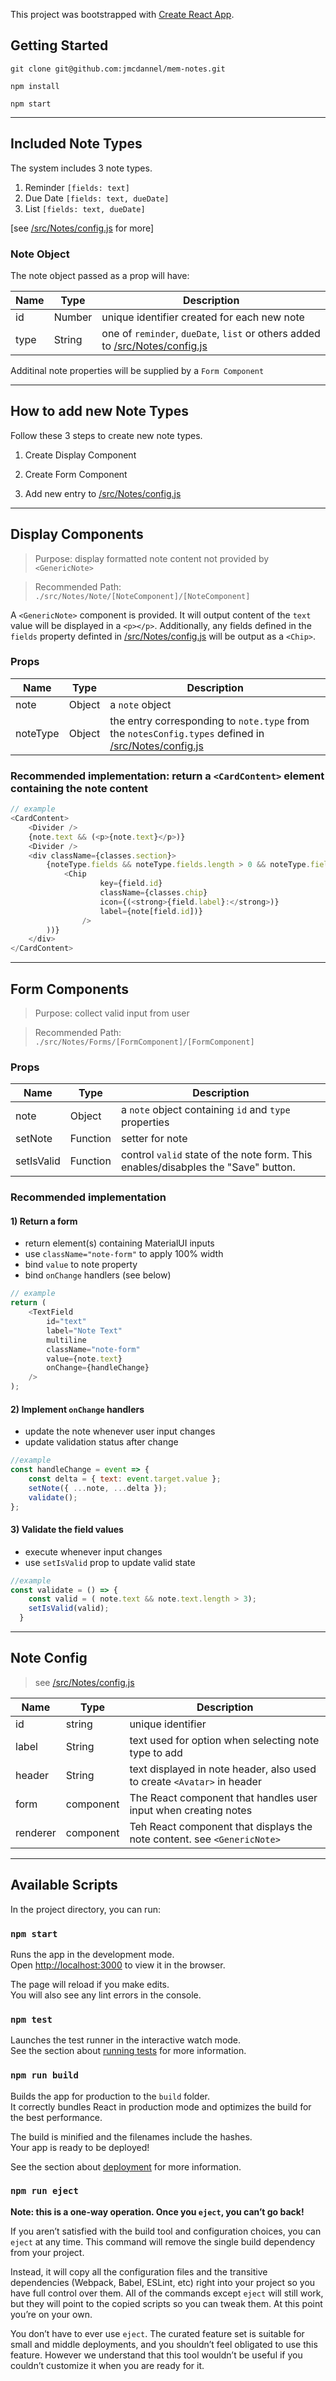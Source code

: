 This project was bootstrapped with [Create React App](https://github.com/facebook/create-react-app).

## Getting Started

`git clone git@github.com:jmcdannel/mem-notes.git`

`npm install`

`npm start`

---

## Included Note Types
The system includes 3 note types.
1) Reminder `[fields: text]`
2) Due Date `[fields: text, dueDate]`
3) List `[fields: text, dueDate]`

[see [/src/Notes/config.js](blob/master/src/Notes/config.js) for more]

### Note Object

The note object passed as a prop will have:


| Name 				| Type 				| Description |
| ----------- | ----------- | ----------- |
| id | Number | unique identifier created for each new note
| type | String | one of `reminder`, `dueDate`, `list` or others added to [/src/Notes/config.js](blob/master/src/Notes/config.js)
Additinal note properties will be supplied by a `Form Component`

---

## How to add new Note Types

Follow these 3 steps to create new note types.

1) Create Display Component

2) Create Form Component

3) Add new entry to [/src/Notes/config.js](blob/master/src/Notes/config.js) 

___

## Display Components

> Purpose: display formatted note content not provided by `<GenericNote>`

> Recommended Path: `./src/Notes/Note/[NoteComponent]/[NoteComponent]`

A `<GenericNote>` component is provided. It will output content of the `text` value will be displayed in a `<p></p>`. Additionally, any fields defined in the `fields` property definted in  [/src/Notes/config.js](blob/master/src/Notes/config.js) will be output as a `<Chip>`.

### Props

| Name 				| Type 				| Description |
| ----------- | ----------- | ----------- |
| note | Object | a `note` object
| noteType | Object | the entry corresponding to `note.type` from the `notesConfig.types` defined in [/src/Notes/config.js](blob/master/src/Notes/config.js)

### Recommended implementation: return a `<CardContent>` element containing the note content

```js
// example
<CardContent>
	<Divider />  
	{note.text && (<p>{note.text}</p>)}
	<Divider />  
	<div className={classes.section}>
		{noteType.fields && noteType.fields.length > 0 && noteType.fields.map(field => (
			<Chip 
					key={field.id}
					className={classes.chip} 
					icon={(<strong>{field.label}:</strong>)} 
					label={note[field.id])} 
				/>
		))}
	</div>
</CardContent>
```
___

## Form Components

> Purpose: collect valid input from user

> Recommended Path: `./src/Notes/Forms/[FormComponent]/[FormComponent]`

### Props

| Name 				| Type 				| Description |
| ----------- | ----------- | ----------- |
| note | Object | a `note` object containing `id` and `type` properties
| setNote | Function | setter for note
| setIsValid | Function | control `valid` state of the note form. This enables/disabples the "Save" button.

### Recommended implementation
#### 1) Return a form
- return element(s) containing MaterialUI inputs 
- use `className="note-form"` to apply 100% width
- bind `value` to note property
- bind `onChange` handlers (see below)
```js
// example
return (
	<TextField
		id="text"
		label="Note Text"
		multiline
		className="note-form"
		value={note.text}
		onChange={handleChange}
	/>
);
```

#### 2) Implement `onChange` handlers
- update the note whenever user input changes
- update validation status after change
```js
//example
const handleChange = event => {
	const delta = { text: event.target.value };
	setNote({ ...note, ...delta });
	validate();
};
```

#### 3) Validate the field values
- execute whenever input changes
- use `setIsValid` prop to update valid state
```js
//example
const validate = () => {
	const valid = ( note.text && note.text.length > 3);
	setIsValid(valid);
  }
```
___

## Note Config

> see [/src/Notes/config.js](blob/master/src/Notes/config.js)

| Name 				| Type 				| Description |
| ----------- | ----------- | ----------- |
| id | string | unique identifier
| label | String | text used for option when selecting note type to add
| header | String | text displayed in note header, also used to create `<Avatar>`  in header
| form | component | The React component that handles user input when creating notes
| renderer | component | Teh React component that displays the note content. see `<GenericNote>`
___

## Available Scripts

In the project directory, you can run:

### `npm start`

Runs the app in the development mode.<br />
Open [http://localhost:3000](http://localhost:3000) to view it in the browser.

The page will reload if you make edits.<br />
You will also see any lint errors in the console.

### `npm test`

Launches the test runner in the interactive watch mode.<br />
See the section about [running tests](https://facebook.github.io/create-react-app/docs/running-tests) for more information.

### `npm run build`

Builds the app for production to the `build` folder.<br />
It correctly bundles React in production mode and optimizes the build for the best performance.

The build is minified and the filenames include the hashes.<br />
Your app is ready to be deployed!

See the section about [deployment](https://facebook.github.io/create-react-app/docs/deployment) for more information.

### `npm run eject`

**Note: this is a one-way operation. Once you `eject`, you can’t go back!**

If you aren’t satisfied with the build tool and configuration choices, you can `eject` at any time. This command will remove the single build dependency from your project.

Instead, it will copy all the configuration files and the transitive dependencies (Webpack, Babel, ESLint, etc) right into your project so you have full control over them. All of the commands except `eject` will still work, but they will point to the copied scripts so you can tweak them. At this point you’re on your own.

You don’t have to ever use `eject`. The curated feature set is suitable for small and middle deployments, and you shouldn’t feel obligated to use this feature. However we understand that this tool wouldn’t be useful if you couldn’t customize it when you are ready for it.

